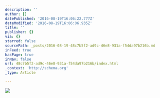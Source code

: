 ```yaml
---
description: ''
author: []
datePublished: '2016-08-19T16:06:22.777Z'
dateModified: '2016-08-19T16:06:06.935Z'
title: ''
publisher: {}
via: {}
starred: false
sourcePath: _posts/2016-08-19-48c7b5f2-ad9c-46e8-931a-f54da97b216b.md
inFeed: true
hasPage: true
inNav: false
url: 48c7b5f2-ad9c-46e8-931a-f54da97b216b/index.html
_context: 'http://schema.org'
_type: Article

---
```

![](https://the-grid-user-content.s3-us-west-2.amazonaws.com/aa28a0df-679c-40fd-b899-18adb0bc27b1.jpg)